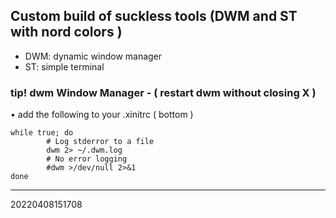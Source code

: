 ## Custom build of suckless tools (DWM and ST with nord colors )

- DWM: dynamic window manager
- ST: simple terminal

### tip! dwm Window Manager - ( restart dwm without closing X )

• add the following to your .xinitrc ( bottom )
```
while true; do
		# Log stderror to a file
		dwm 2> ~/.dwm.log
		# No error logging
		#dwm >/dev/null 2>&1
done
```

---
20220408151708
